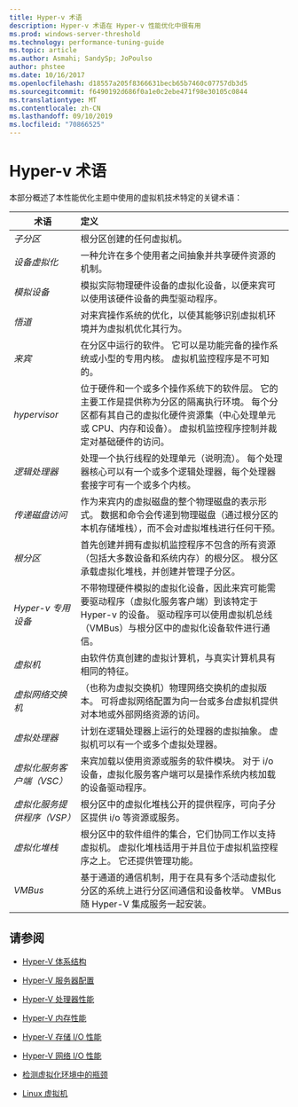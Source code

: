 ```yaml
---
title: Hyper-v 术语
description: Hyper-v 术语在 Hyper-v 性能优化中很有用
ms.prod: windows-server-threshold
ms.technology: performance-tuning-guide
ms.topic: article
ms.author: Asmahi; SandySp; JoPoulso
author: phstee
ms.date: 10/16/2017
ms.openlocfilehash: d18557a205f8366631becb65b7460c07757db3d5
ms.sourcegitcommit: f6490192d686f0a1e0c2ebe471f98e30105c0844
ms.translationtype: MT
ms.contentlocale: zh-CN
ms.lasthandoff: 09/10/2019
ms.locfileid: "70866525"
---
```

# <a name="hyper-v-terminology"></a>Hyper-v 术语
本部分概述了本性能优化主题中使用的虚拟机技术特定的关键术语：

| 术语        | 定义           |
| ------------- |:------------|
|*子分区* | 根分区创建的任何虚拟机。|
|*设备虚拟化* | 一种允许在多个使用者之间抽象并共享硬件资源的机制。|
|*模拟设备*|模拟实际物理硬件设备的虚拟化设备，以便来宾可以使用该硬件设备的典型驱动程序。|
|*悟道*|对来宾操作系统的优化，以使其能够识别虚拟机环境并为虚拟机优化其行为。|
|*来宾*|在分区中运行的软件。 它可以是功能完备的操作系统或小型的专用内核。 虚拟机监控程序是不可知的。|
|*hypervisor*|位于硬件和一个或多个操作系统下的软件层。 它的主要工作是提供称为分区的隔离执行环境。 每个分区都有其自己的虚拟化硬件资源集（中心处理单元或 CPU、内存和设备）。 虚拟机监控程序控制并裁定对基础硬件的访问。|
|*逻辑处理器*| 处理一个执行线程的处理单元（说明流）。 每个处理器核心可以有一个或多个逻辑处理器，每个处理器套接字可有一个或多个内核。|
| *传递磁盘访问*|作为来宾内的虚拟磁盘的整个物理磁盘的表示形式。 数据和命令会传递到物理磁盘（通过根分区的本机存储堆栈），而不会对虚拟堆栈进行任何干预。|
|*根分区*|首先创建并拥有虚拟机监控程序不包含的所有资源（包括大多数设备和系统内存）的根分区。 根分区承载虚拟化堆栈，并创建并管理子分区。|
|*Hyper-v 专用设备*|不带物理硬件模拟的虚拟化设备，因此来宾可能需要驱动程序（虚拟化服务客户端）到该特定于 Hyper-v 的设备。 驱动程序可以使用虚拟机总线（VMBus）与根分区中的虚拟化设备软件进行通信。|
|*虚拟机*|由软件仿真创建的虚拟计算机，与真实计算机具有相同的特征。|
| *虚拟网络交换机*|（也称为虚拟交换机）物理网络交换机的虚拟版本。 可将虚拟网络配置为向一台或多台虚拟机提供对本地或外部网络资源的访问。|
|*虚拟处理器*|计划在逻辑处理器上运行的处理器的虚拟抽象。 虚拟机可以有一个或多个虚拟处理器。|
|*虚拟化服务客户端（VSC）*|来宾加载以使用资源或服务的软件模块。 对于 i/o 设备，虚拟化服务客户端可以是操作系统内核加载的设备驱动程序。|
| *虚拟化服务提供程序（VSP）*|  根分区中的虚拟化堆栈公开的提供程序，可向子分区提供 i/o 等资源或服务。|
| *虚拟化堆栈*|根分区中的软件组件的集合，它们协同工作以支持虚拟机。 虚拟化堆栈适用于并且位于虚拟机监控程序之上。 它还提供管理功能。|
|*VMBus*|基于通道的通信机制，用于在具有多个活动虚拟化分区的系统上进行分区间通信和设备枚举。 VMBus 随 Hyper-V 集成服务一起安装。|

## <a name="see-also"></a>请参阅

-   [Hyper-V 体系结构](architecture.md)

-   [Hyper-V 服务器配置](configuration.md)

-   [Hyper-V 处理器性能](processor-performance.md)

-   [Hyper-V 内存性能](memory-performance.md)

-   [Hyper-V 存储 I/O 性能](storage-io-performance.md)

-   [Hyper-V 网络 I/O 性能](network-io-performance.md)

-   [检测虚拟化环境中的瓶颈](detecting-virtualized-environment-bottlenecks.md)

-   [Linux 虚拟机](linux-virtual-machine-considerations.md)
